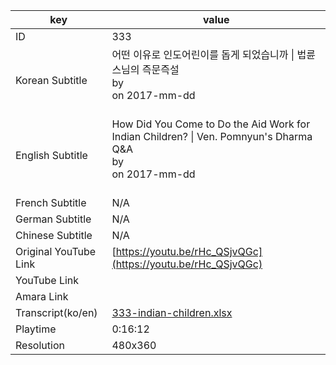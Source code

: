 |  key  |  value  |
|-------|---------|
| ID            | 333 |
| Korean Subtitle | 어떤 이유로 인도어린이를 돕게 되었습니까 \| 법륜스님의 즉문즉설<br>by <br>on 2017-mm-dd<br><br>|
| English Subtitle | How Did You Come to Do the Aid Work for Indian Children? \| Ven. Pomnyun's Dharma Q&A<br>by <br>on 2017-mm-dd<br><br>|
| French Subtitle | N/A |
| German Subtitle | N/A |
| Chinese Subtitle | N/A |
| Original YouTube Link  | [https://youtu.be/rHc_QSjvQGc](https://youtu.be/rHc_QSjvQGc) |
| YouTube Link  |  |
| Amara Link    |  |
| Transcript(ko/en) | [333-indian-children.xlsx](https://github.com/jungtosociety/dharma-qna/raw/master/sub/333/333-indian-children.xlsx) |
| Playtime | 0:16:12 |
| Resolution | 480x360|

